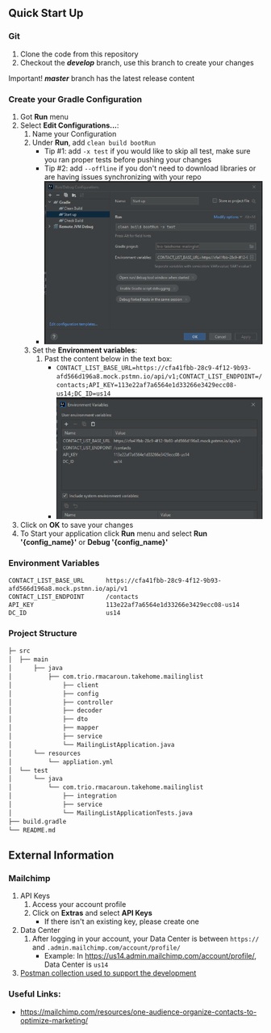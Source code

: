## Quick Start Up

### Git
1. Clone the code from this repository
2. Checkout the _**develop**_ branch, use this branch to create your changes

Important! _**master**_ branch has the latest release content
### Create your Gradle Configuration
1. Got **Run** menu
2. Select **Edit Configurations...**:
   1. Name your Configuration
   2. Under **Run**, add ```clean build bootRun```
      - Tip #1: add ```-x test``` if you would like to skip all test, make sure you ran proper tests before pushing your changes
      - Tip #2: add ```--offline``` if you don't need to download libraries or are having issues synchronizing with your repo
      - ![Run/Debug Dialog Configurations](/assets/RunDebug.png)
   3. Set the **Environment variables**:
      1. Past the content below in the text box:
         - ```CONTACT_LIST_BASE_URL=https://cfa41fbb-28c9-4f12-9b93-afd566d196a8.mock.pstmn.io/api/v1;CONTACT_LIST_ENDPOINT=/contacts;API_KEY=113e22af7a6564e1d33266e3429ecc08-us14;DC_ID=us14```
         - ![Environment Variables Dialog](/assets/EnvVars.png)
3. Click on **OK** to save your changes
4. To Start your application click **Run** menu and select **Run '{config_name}'** or **Debug '{config_name}'**
### Environment Variables
```
CONTACT_LIST_BASE_URL      https://cfa41fbb-28c9-4f12-9b93-afd566d196a8.mock.pstmn.io/api/v1
CONTACT_LIST_ENDPOINT      /contacts
API_KEY                    113e22af7a6564e1d33266e3429ecc08-us14
DC_ID                      us14
```
### Project Structure
```bash
├─ src
│  ├── main
│      ├── java
│          ├── com.trio.rmacaroun.takehome.mailinglist
│              ├── client
│              ├── config
│              ├── controller
│              ├── decoder
│              ├── dto
│              ├── mapper
│              ├── service
│              └── MailingListApplication.java
│      └── resources
│          └── appliation.yml
│  └── test
│      └── java
│          └── com.trio.rmacaroun.takehome.mailinglist
│              ├── integration
│              ├── service
│              └── MailingListApplicationTests.java
├── build.gradle
└── README.md
```
## External Information
### Mailchimp
1. API Keys
   1. Access your account profile
   2. Click on **Extras** and select **API Keys**
      - If there isn't an existing key, please create one
2. Data Center
   1. After logging in your account, your Data Center is between ```https://``` and ```.admin.mailchimp.com/account/profile/```
      - Example: In https://us14.admin.mailchimp.com/account/profile/, Data Center is ```us14```
3. [Postman collection used to support the development](assets/Mailing_List.postman_collection.json)

### Useful Links:
- https://mailchimp.com/resources/one-audience-organize-contacts-to-optimize-marketing/